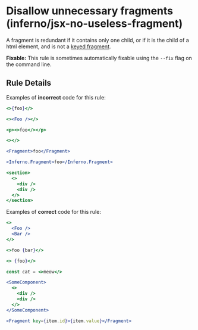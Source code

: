 # Disallow unnecessary fragments (inferno/jsx-no-useless-fragment)

A fragment is redundant if it contains only one child, or if it is the child of a html element, and is not a [keyed fragment](https://infernojs.org/docs/fragments.html#keyed-fragments).

**Fixable:** This rule is sometimes automatically fixable using the `--fix` flag on the command line.

## Rule Details

Examples of **incorrect** code for this rule:

```jsx
<>{foo}</>

<><Foo /></>

<p><>foo</></p>

<></>

<Fragment>foo</Fragment>

<Inferno.Fragment>foo</Inferno.Fragment>

<section>
  <>
    <div />
    <div />
  </>
</section>
```

Examples of **correct** code for this rule:

```jsx
<>
  <Foo />
  <Bar />
</>

<>foo {bar}</>

<> {foo}</>

const cat = <>meow</>

<SomeComponent>
  <>
    <div />
    <div />
  </>
</SomeComponent>

<Fragment key={item.id}>{item.value}</Fragment>
```
